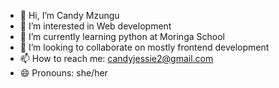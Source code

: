 - 👋 Hi, I’m Candy Mzungu
- 👀 I’m interested in Web development
- 🌱 I’m currently learning python at Moringa School
- 💞️ I’m looking to collaborate on mostly frontend development
- 📫 How to reach me: candyjessie2@gmail.com
- 😄 Pronouns: she/her

<!---
Candy2803/Candy2803 is a ✨ special ✨ repository because its `README.md` (this file) appears on your GitHub profile.
You can click the Preview link to take a look at your changes.
--->
